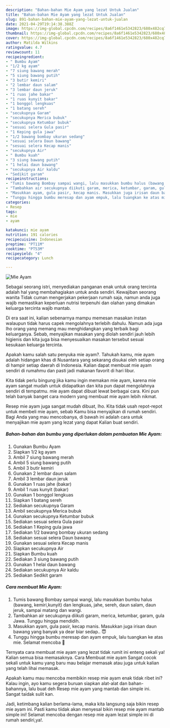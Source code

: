 ```yaml
---
description: "Bahan-bahan Mie Ayam yang lezat Untuk Jualan"
title: "Bahan-bahan Mie Ayam yang lezat Untuk Jualan"
slug: 891-bahan-bahan-mie-ayam-yang-lezat-untuk-jualan
date: 2021-04-29T19:14:38.388Z
image: https://img-global.cpcdn.com/recipes/8a6f1461e5342823/680x482cq70/mie-ayam-foto-resep-utama.jpg
thumbnail: https://img-global.cpcdn.com/recipes/8a6f1461e5342823/680x482cq70/mie-ayam-foto-resep-utama.jpg
cover: https://img-global.cpcdn.com/recipes/8a6f1461e5342823/680x482cq70/mie-ayam-foto-resep-utama.jpg
author: Matilda Wilkins
ratingvalue: 4.7
reviewcount: 11
recipeingredient:
- " Bumbu Ayam"
- "1/2 kg ayam"
- "7 siung bawang merah"
- "5 siung bawang putih"
- "3 butir kemiri"
- "2 lembar daun salam"
- "3 lembar daun jeruk"
- "1 ruas jahe bakar"
- "1 ruas kunyit bakar"
- "1 bonggol lengkuas"
- "1 batang sereh"
- "secukupnya Garam"
- "secukupnya Merica bubuk"
- "secukupnya Ketumbar bubuk"
- "sesuai selera Gula pasir"
- "1 Keping gula jawa"
- "1/2 bawang bombay ukuran sedang"
- "sesuai selera Daun bawang"
- "sesuai selera Kecap manis"
- "secukupnya Air"
- " Bumbu kuah"
- "3 siung bawang putih"
- "1 helai daun bawang"
- "secukupnya Air kaldu"
- "Sedikit garam"
recipeinstructions:
- "Tumis bawang Bombay sampai wangi, lalu masukkan bumbu halus (bawang, kemiri,kunyit) dan lengkuas, jahe, sereh, daun salam, daun jeruk, sampai matang dan wangi."
- "Tambahkan air secukupnya diikuti garam, merica, ketumbar, garam, gula Jawa. Tunggu hingga mendidih."
- "Masukkan ayam, gula pasir, kecap manis. Masukkan juga irisan daun bawang yang banyak ya dear biar sedap.. 😇"
- "Tunggu hingga bumbu meresap dan ayam empuk, lalu tuangkan ke atas mie. Selamat mencoba 🥰"
categories:
- Resep
tags:
- mie
- ayam

katakunci: mie ayam 
nutrition: 191 calories
recipecuisine: Indonesian
preptime: "PT11M"
cooktime: "PT53M"
recipeyield: "4"
recipecategory: Lunch

---
```



![Mie Ayam](https://img-global.cpcdn.com/recipes/8a6f1461e5342823/680x482cq70/mie-ayam-foto-resep-utama.jpg)

Sebagai seorang istri, menyediakan panganan enak untuk orang tercinta adalah hal yang membahagiakan untuk anda sendiri. Kewajiban seorang  wanita Tidak cuman mengerjakan pekerjaan rumah saja, namun anda juga wajib memastikan keperluan nutrisi terpenuhi dan olahan yang dimakan keluarga tercinta wajib mantab.

Di era  saat ini, kalian sebenarnya mampu memesan masakan instan walaupun tidak harus capek mengolahnya terlebih dahulu. Namun ada juga lho orang yang memang mau menghidangkan yang terbaik bagi keluarganya. Sebab, menyajikan masakan yang diolah sendiri jauh lebih higienis dan kita juga bisa menyesuaikan masakan tersebut sesuai kesukaan keluarga tercinta. 



Apakah kamu salah satu penyuka mie ayam?. Tahukah kamu, mie ayam adalah hidangan khas di Nusantara yang sekarang disukai oleh setiap orang di hampir setiap daerah di Indonesia. Kalian dapat membuat mie ayam sendiri di rumahmu dan pasti jadi makanan favorit di hari libur.

Kita tidak perlu bingung jika kamu ingin memakan mie ayam, karena mie ayam sangat mudah untuk didapatkan dan kita pun dapat mengolahnya sendiri di tempatmu. mie ayam dapat dibuat lewat berbagai cara. Kini pun telah banyak banget cara modern yang membuat mie ayam lebih nikmat.

Resep mie ayam juga sangat mudah dibuat, lho. Kita tidak usah repot-repot untuk membeli mie ayam, sebab Kamu bisa menyajikan di rumah sendiri. Bagi Anda yang mau mencobanya, di bawah ini adalah cara untuk menyajikan mie ayam yang lezat yang dapat Kalian buat sendiri.

<!--inarticleads1-->

##### Bahan-bahan dan bumbu yang diperlukan dalam pembuatan Mie Ayam:

1. Gunakan  Bumbu Ayam
1. Siapkan 1/2 kg ayam
1. Ambil 7 siung bawang merah
1. Ambil 5 siung bawang putih
1. Ambil 3 butir kemiri
1. Gunakan 2 lembar daun salam
1. Ambil 3 lembar daun jeruk
1. Gunakan 1 ruas jahe (bakar)
1. Ambil 1 ruas kunyit (bakar)
1. Gunakan 1 bonggol lengkuas
1. Siapkan 1 batang sereh
1. Sediakan secukupnya Garam
1. Ambil secukupnya Merica bubuk
1. Gunakan secukupnya Ketumbar bubuk
1. Sediakan sesuai selera Gula pasir
1. Sediakan 1 Keping gula jawa
1. Sediakan 1/2 bawang bombay ukuran sedang
1. Sediakan sesuai selera Daun bawang
1. Gunakan sesuai selera Kecap manis
1. Siapkan secukupnya Air
1. Siapkan  Bumbu kuah
1. Sediakan 3 siung bawang putih
1. Gunakan 1 helai daun bawang
1. Sediakan secukupnya Air kaldu
1. Sediakan Sedikit garam




<!--inarticleads2-->

##### Cara membuat Mie Ayam:

1. Tumis bawang Bombay sampai wangi, lalu masukkan bumbu halus (bawang, kemiri,kunyit) dan lengkuas, jahe, sereh, daun salam, daun jeruk, sampai matang dan wangi.
1. Tambahkan air secukupnya diikuti garam, merica, ketumbar, garam, gula Jawa. Tunggu hingga mendidih.
1. Masukkan ayam, gula pasir, kecap manis. Masukkan juga irisan daun bawang yang banyak ya dear biar sedap.. 😇
1. Tunggu hingga bumbu meresap dan ayam empuk, lalu tuangkan ke atas mie. Selamat mencoba 🥰




Ternyata cara membuat mie ayam yang lezat tidak rumit ini enteng sekali ya! Kalian semua bisa memasaknya. Cara Membuat mie ayam Sangat cocok sekali untuk kamu yang baru mau belajar memasak atau juga untuk kalian yang telah lihai memasak.

Apakah kamu mau mencoba membikin resep mie ayam enak tidak ribet ini? Kalau ingin, ayo kamu segera buruan siapkan alat-alat dan bahan-bahannya, lalu buat deh Resep mie ayam yang mantab dan simple ini. Sangat taidak sulit kan. 

Jadi, ketimbang kalian berlama-lama, maka kita langsung saja bikin resep mie ayam ini. Pasti kamu tiidak akan menyesal bikin resep mie ayam mantab simple ini! Selamat mencoba dengan resep mie ayam lezat simple ini di rumah sendiri,ya!.

